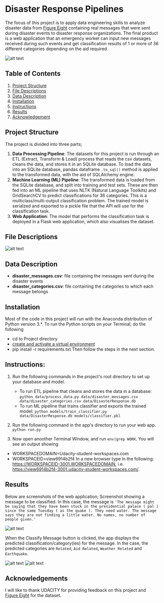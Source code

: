 # Disaster Response Pipelines
The focus of this project is to apply data engineering skills to analyze disaster data from [Figure Eight](https://appen.com/) containing real messages that were sent during disaster events to disaster response organizations. The final product is a web application that an emergency worker can input new messages received during such events and get classification results of 1 or more of 36 different categories depending on the aid required.

![alt text](https://github.com/ikennanwosu/Disaster_Response_Pipeline/blob/master/images/disaster_image.jpg)

## Table of Contents

1. [Project Structure](#project-structure)
2. [File Descriptions](#file-descriptions)
3. [Data Description](#data-description)
4. [Installation](#installation)
5. [Instructions](#instructions)
4. [Results](#results)
5. [Acknowledgement](#acknowledgement)


## Project Structure
The project is divided into three parts;
1. **Data Processing Pipeline**: The datasets for this project is run through an ETL (Extract, Transform & Load) process that reads the csv datasets, cleans the data, and stores it in an SQLite database. To load the data into an SQLite database, pandas dataframe `.to_sql()` method is applied to the transformed data, with the aid of SQLAlchemy engine.
2. **Machine Learning (ML) Pipeline**: The transformed data is loaded from the SQLite database, and split into training and test sets. These are then fed into an ML pipeline that uses NLTK (Natural Language Toolkits) and GridSearchCV to predict classifications for 36 categories. This is a multiclass/multi-output classification problem. The trained model is serialzed and exported to a pickle file that the API will use for the classification task.
3. **Web Application**: The model that performs the classification task is deployed in a Flask web application, which also visualises the dataset.


## File Descriptions
![alt text](https://github.com/ikennanwosu/Disaster_Response_Pipeline/blob/master/images/file_structure.JPG)


## Data Description
- **disaster_messages.csv**: file containing the messages sent during the disaster events
- **disaster_categories.csv**: file containing the categories to which each message belongs


## Installation
Most of the code in this project will run with the Anaconda distribution of Python version 3.*. To run the Python scripts on your Terminal, do the following
- cd to Project directory
- [create and activate a virtual environment](https://packaging.python.org/guides/installing-using-pip-and-virtual-environments/)
- pip install -r requirements.txt
Then follow the steps in the next section.

## Instructions:
1. Run the following commands in the project's root directory to set up your database and model.

    - To run ETL pipeline that cleans and stores the data in a database:
        `python data/process_data.py data/disaster_messages.csv data/disaster_categories.csv data/DisasterResponse.db`
    - To run ML pipeline that trains classifier and exports the trained model:
        `python models/train_classifier.py data/DisasterResponse.db models/classifier.pkl`

2. Run the following command in the app's directory to run your web app.
    `python run.py`

3. Now open anoother Terminal Window, and run `env|grep WORK`. You will see an output showing 
- WORKSPACEDOMAIN=Udacity-student-workspaces.com
- WORKSPACEID=view6914b2f4
In a new browser type in the following: https://WORKSPACEID-3001.WORKSPACEDOMAIN, i.e. https://view6914b2f4-3001.udacity-student-workspaces.com/.

## Results
Below are screenshots of the web application;
Screenshot showing a message to be classified. In this case, the message is `'The message might be saying that they have been stuck in the presidential palace ( pal ) since the same Tuesday ( as the quake ). They need water. The message says they are not finding a little water. No names, no number of people given.'`

![alt text](https://github.com/ikennanwosu/Disaster_Response_Pipeline/blob/master/images/results_1.JPG)

When the Classify Message button is clicked, the app displays the predicted classification/category(ies) for the message. In the case, the predicted categories are `Related`, `Aid Related`, `Weather Related` and `Earthquake`.

![alt text](https://github.com/ikennanwosu/Disaster_Response_Pipeline/blob/master/images/results_2.JPG)
![alt text](https://github.com/ikennanwosu/Disaster_Response_Pipeline/blob/master/images/results_3.JPG)


## Acknowledgements
I will like to thank UDACITY for providing feedback on this project and [Figure Eight](https://appen.com/) for the dataset.

       
